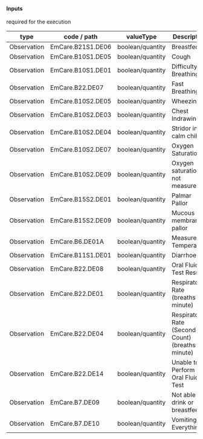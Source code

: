 #### Inputs

required for the execution

| type | code / path | valueType | Description |
|---|---|---|---|
| Observation | EmCare.B21S1.DE06 | boolean/quantity | Breastfed |
| Observation | EmCare.B10S1.DE05 | boolean/quantity | Cough |
| Observation | EmCare.B10S1.DE01 | boolean/quantity | Difficulty Breathing |
| Observation | EmCare.B22.DE07 | boolean/quantity | Fast Breathing |
| Observation | EmCare.B10S2.DE05 | boolean/quantity | Wheezing |
| Observation | EmCare.B10S2.DE03 | boolean/quantity | Chest Indrawing |
| Observation | EmCare.B10S2.DE04 | boolean/quantity | Stridor in a calm child |
| Observation | EmCare.B10S2.DE07 | boolean/quantity | Oxygen Saturation |
| Observation | EmCare.B10S2.DE09 | boolean/quantity | Oxygen saturation not measured |
| Observation | EmCare.B15S2.DE01 | boolean/quantity | Palmar Pallor |
| Observation | EmCare.B15S2.DE09 | boolean/quantity | Mucous membrane pallor |
| Observation | EmCare.B6.DE01A | boolean/quantity | Measured Temperature |
| Observation | EmCare.B11S1.DE01 | boolean/quantity | Diarrhoea |
| Observation | EmCare.B22.DE08 | boolean/quantity | Oral Fluid Test Results |
| Observation | EmCare.B22.DE01 | boolean/quantity | Respiratory Rate (breaths per minute) |
| Observation | EmCare.B22.DE04 | boolean/quantity | Respiratory Rate (Second Count) (breaths per minute) |
| Observation | EmCare.B22.DE14 | boolean/quantity | Unable to Perform Oral Fluid Test |
| Observation | EmCare.B7.DE09 | boolean/quantity | Not able to drink or breastfeed |
| Observation | EmCare.B7.DE10 | boolean/quantity | Vomiting Everything |

